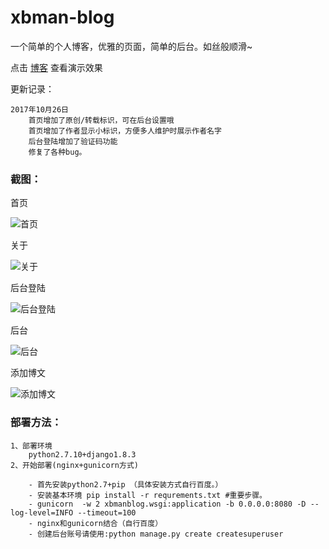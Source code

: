# xbman-blog
一个简单的个人博客，优雅的页面，简单的后台。如丝般顺滑~
 
点击 [博客](https://www.xbman.cn/ "博客") 查看演示效果

更新记录：

    2017年10月26日
        首页增加了原创/转载标识，可在后台设置哦
        首页增加了作者显示小标识，方便多人维护时展示作者名字
        后台登陆增加了验证码功能
        修复了各种bug。

### 截图：

首页

![首页](https://git.oschina.net/weihaoxuan/images/raw/master/xbman-blog/index.jpg "首页")

关于

![关于](https://git.oschina.net/weihaoxuan/images/raw/master/xbman-blog/about.jpg "关于")

后台登陆

![后台登陆](https://git.oschina.net/weihaoxuan/images/raw/master/xbman-blog/houtai.jpg "后台登陆")

后台

![后台](https://git.oschina.net/weihaoxuan/images/raw/master/xbman-blog/admin.jpg "后台")

添加博文

![添加博文](https://git.oschina.net/weihaoxuan/images/raw/master/xbman-blog/tianjia.jpg "添加博文")


### 部署方法：

    1、部署环境
        python2.7.10+django1.8.3
    2、开始部署(nginx+gunicorn方式)
   
        - 首先安装python2.7+pip （具体安装方式自行百度。）
        - 安装基本环境 pip install -r requrements.txt #重要步骤。
        - gunicorn  -w 2 xbmanblog.wsgi:application -b 0.0.0.0:8080 -D --log-level=INFO --timeout=100
        - nginx和gunicorn结合（自行百度）
        - 创建后台账号请使用:python manage.py create createsuperuser


